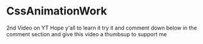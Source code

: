 # CssAnimationWork
2nd Video on YT 
Hope y'all to learn it 
try it and comment down below in the comment section and give this video a thumbsup to support me
